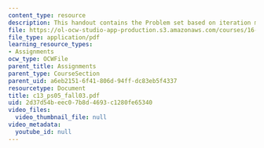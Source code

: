 ```yaml
---
content_type: resource
description: This handout contains the Problem set based on iteration method.
file: https://ol-ocw-studio-app-production.s3.amazonaws.com/courses/16-01-unified-engineering-i-ii-iii-iv-fall-2005-spring-2006/2d37d54beec07b8d4693c1280fe65340_c13_ps05_fall03.pdf
file_type: application/pdf
learning_resource_types:
- Assignments
ocw_type: OCWFile
parent_title: Assignments
parent_type: CourseSection
parent_uid: a6eb2151-6f41-806d-94ff-dc83eb5f4337
resourcetype: Document
title: c13_ps05_fall03.pdf
uid: 2d37d54b-eec0-7b8d-4693-c1280fe65340
video_files:
  video_thumbnail_file: null
video_metadata:
  youtube_id: null
---
```

